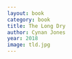 ```yaml
---
layout: book
category: book
title: The Long Dry
author: Cynan Jones
year: 2018
image: tld.jpg
---
```

